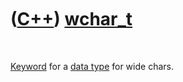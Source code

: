 



 

 

 

 

 

([C++](Cpp.md)) [wchar\_t](CppWchar_t.md)
===========================================

 

[Keyword](CppKeyword.md) for a [data type](CppDataType.md) for wide
chars.

 

 

 

 

 





 



